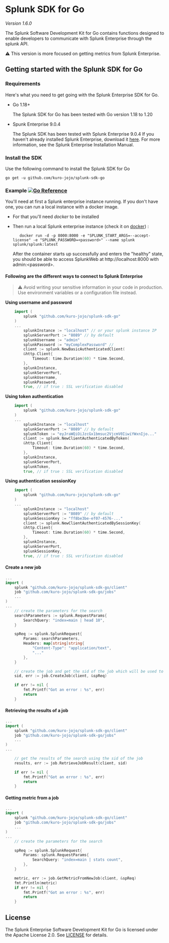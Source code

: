 # Splunk SDK for Go 
*Version 1.6.0*

The Splunk Software Development Kit for Go contains functions designed to enable developers to communicate with Splunk Enterprise through the splunk API.

:warning: This version is more focused on getting metrics from Splunk Enterprise.
## Getting started with the Splunk SDK for Go

### Requirements
Here's what you need to get going with the Splunk Enterprise SDK for Go.

* Go 1.18+
    
    The Splunk SDK for Go has been tested with Go version 1.18 to 1.20

* Spunk Enterprise 9.0.4

    The Splunk SDK has been tested with Splunk Enterprise 9.0.4
If you haven't already installed Splunk Enterprise, download it [here](http://www.splunk.com/download). For more information, see the Splunk Enterprise Installation Manual.


### Install the SDK  

Use the following command to install the Splunk SDK for Go

    go get -u github.com/kuro-jojo/splunk-sdk-go

### Example [![Go Reference](https://pkg.go.dev/badge/github.com/kuro-jojo/splunk-sdk-go.svg)](https://pkg.go.dev/github.com/kuro-jojo/splunk-sdk-go)


You'll need at first a Splunk enterprise instance running. If you don't have one, you can run a local instance with a docker image.

* For that you'll need *docker* to be installed
* Then run a local Splunk enterprise instance (check it on [docker](https://hub.docker.com/r/splunk/splunk)) : 

         docker run -d -p 8000:8000 -e "SPLUNK_START_ARGS=--accept-license" -e "SPLUNK_PASSWORD=<password>" --name splunk splunk/splunk:latest


    After the container starts up successfully and enters the "healthy" state, you should be able to access SplunkWeb at http://localhost:8000 with admin:\<password>.

#### Following are the different ways to connect to Splunk Enterprise

> :warning: Avoid writing your sensitive information in your code in production. Use environment variables or a configuration file instead.

**Using username and password**
```go
    import (
        splunk "github.com/kuro-jojo/splunk-sdk-go"
    )
    ...
        splunkInstance := "localhost" // or your splunk instance IP
        splunkServerPort := "8089" // by default
        splunkUsername := "admin"
        splunkPassword := "myComplexPassword" // 
        client := splunk.NewBasicAuthenticatedClient(
        &http.Client{
            Timeout: time.Duration(60) * time.Second,
        },
        splunkInstance,
        splunkServerPort,
        splunkUsername,
        splunkPassword,
        true, // if true : SSL verification disabled 
```
**Using token authentication**
```go
    import (
        splunk "github.com/kuro-jojo/splunk-sdk-go"
    )
    ...
        splunkInstance := "localhost"
        splunkServerPort := "8089" // by default
        splunkToken := "eyJraWQiOiJzcGx1bmsuc2VjcmV0IiwiYWxnIjo..."
        client := splunk.NewClientAuthenticatedByToken(
        &http.Client{
            Timeout: time.Duration(60) * time.Second,
        },
        splunkInstance,
        splunkServerPort,
        splunkToken,
        true, // if true : SSL verification disabled 
```
**Using authentication sessionKey**
```go
    import (
        splunk "github.com/kuro-jojo/splunk-sdk-go"
    )
    ...
        splunkInstance := "localhost"
        splunkServerPort := "8089" // by default
        splunkSessionKey := "ff8be3be-ef07-4576-..."
        client := splunk.NewClientAuthenticatedBySessionKey(
        &http.Client{
            Timeout: time.Duration(60) * time.Second,
        },
        splunkInstance,
        splunkServerPort,
        splunkSessionKey,
        true, // if true : SSL verification disabled 
```

#### Create a new job 

```go
...
import ( 
    splunk "github.com/kuro-jojo/splunk-sdk-go/client"
    job "github.com/kuro-jojo/splunk-sdk-go/jobs"
    ...
)
...
    // create the parameters for the search
    searchParameters := splunk.RequestParams{
        SearchQuery: "index=main | head 10",
    }

    spReq := splunk.SplunkRequest{
        Params: searchParameters,
        Headers: map[string]string{
            "Content-Type": "application/text",
            "..."
        },
    }

    // create the job and get the sid of the job which will be used to get the results
    sid, err := job.CreateJob(client, &spReq)

    if err != nil {
        fmt.Printf("Got an error : %s", err)
        return
    }

```

#### Retrieving the results of a job
```go
...
import ( 
    splunk "github.com/kuro-jojo/splunk-sdk-go/client"
    job "github.com/kuro-jojo/splunk-sdk-go/jobs"
    ...
)
...

    // get the results of the search using the sid of the job
    results, err := job.RetrieveJobResult(client, sid)

    if err != nil {
        fmt.Printf("Got an error : %s", err)
        return
    }

```

#### Getting metric from a job
```go
...
import ( 
    splunk "github.com/kuro-jojo/splunk-sdk-go/client"
    job "github.com/kuro-jojo/splunk-sdk-go/jobs"
    ...
)
...
    // create the parameters for the search

    spReq := splunk.SplunkRequest{
        Params: splunk.RequestParams{
            SearchQuery: "index=main | stats count",
        },
    }

    metric, err := job.GetMetricFromNewJob(client, &spReq)
    fmt.Println(metric)
    if err != nil {
        fmt.Printf("Got an error : %s", err)
        return
    }

```

## License

The Splunk Enterprise Software Development Kit for Go is licensed under the Apache License 2.0. See [LICENSE](LICENSE) for details.
